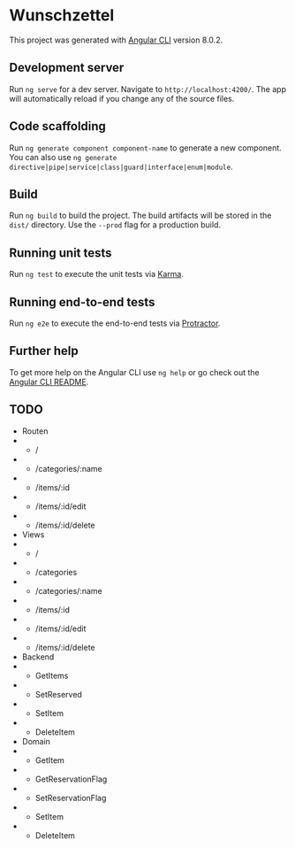 # Wunschzettel

This project was generated with [Angular CLI](https://github.com/angular/angular-cli) version 8.0.2.

## Development server

Run `ng serve` for a dev server. Navigate to `http://localhost:4200/`. The app will automatically reload if you change any of the source files.

## Code scaffolding

Run `ng generate component component-name` to generate a new component. You can also use `ng generate directive|pipe|service|class|guard|interface|enum|module`.

## Build

Run `ng build` to build the project. The build artifacts will be stored in the `dist/` directory. Use the `--prod` flag for a production build.

## Running unit tests

Run `ng test` to execute the unit tests via [Karma](https://karma-runner.github.io).

## Running end-to-end tests

Run `ng e2e` to execute the end-to-end tests via [Protractor](http://www.protractortest.org/).

## Further help

To get more help on the Angular CLI use `ng help` or go check out the [Angular CLI README](https://github.com/angular/angular-cli/blob/master/README.md).



## TODO

- Routen
- - /
- - /categories/:name
- - /items/:id
- - /items/:id/edit
- - /items/:id/delete
- Views
- - /
- - /categories
- - /categories/:name
- - /items/:id
- - /items/:id/edit
- - /items/:id/delete
- Backend
- - GetItems
- - SetReserved
- - SetItem
- - DeleteItem
- Domain
- - GetItem
- - GetReservationFlag
- - SetReservationFlag
- - SetItem
- - DeleteItem
